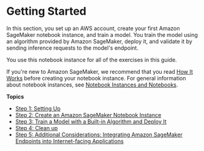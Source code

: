 # Getting Started<a name="gs"></a>

In this section, you set up an AWS account, create your first Amazon SageMaker notebook instance, and train a model\. You train the model using an algorithm provided by Amazon SageMaker, deploy it, and validate it by sending inference requests to the model's endpoint\. 

You use this notebook instance for all of the exercises in this guide\. 

If you're new to Amazon SageMaker, we recommend that you read [How It Works](how-it-works.md) before creating your notebook instance\. For general information about notebook instances, see [Notebook Instances and Notebooks](how-it-works-notebooks-instances.md)\. 

**Topics**
+ [Step 1: Setting Up](gs-set-up.md)
+ [Step 2: Create an Amazon SageMaker Notebook Instance](gs-setup-working-env.md)
+ [Step 3: Train a Model with a Built\-in Algorithm and Deploy It](ex1.md)
+ [Step 4: Clean up](ex1-cleanup.md)
+ [Step 5: Additional Considerations: Integrating Amazon SageMaker Endpoints into Internet\-facing Applications](getting-started-client-app.md)